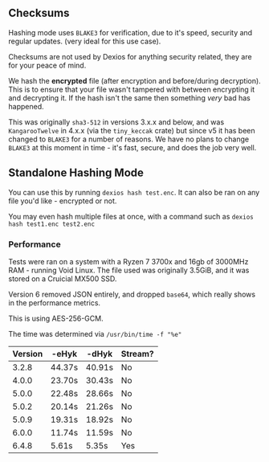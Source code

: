 ## Checksums

Hashing mode uses `BLAKE3` for verification, due to it's speed, security and regular updates. (very ideal for this use case).

Checksums are not used by Dexios for anything security related, they are for your peace of mind.

We hash the **encrypted** file (after encryption and before/during decryption). This is to ensure that your file wasn't tampered with between encrypting it and decrypting it. If the hash isn't the same then something *very* bad has happened.

This was originally `sha3-512` in versions 3.x.x and below, and was `KangarooTwelve` in 4.x.x (via the `tiny_keccak` crate) but since v5 it has been changed to `BLAKE3` for a number of reasons. We have no plans to change `BLAKE3` at this moment in time - it's fast, secure, and does the job very well.

## Standalone Hashing Mode

You can use this by running `dexios hash test.enc`. It can also be ran on any file you'd like - encrypted or not.

You may even hash multiple files at once, with a command such as `dexios hash test1.enc test2.enc`

### Performance

Tests were ran on a system with a Ryzen 7 3700x and 16gb of 3000MHz RAM - running Void Linux. The file used was originally 3.5GiB, and it was stored on a Cruicial MX500 SSD.

Version 6 removed JSON entirely, and dropped `base64`, which really shows in the performance metrics.

This is using AES-256-GCM.

The time was determined via `/usr/bin/time -f "%e"`

| Version     | -eHyk       | -dHyk       | Stream? |
| ----------- | ----------- | ----------- | ------- |
| 3.2.8       | 44.37s      | 40.91s      | No     |
| 4.0.0       | 23.70s      | 30.43s      | No     |
| 5.0.0       | 22.48s      | 28.66s      | No     |
| 5.0.2       | 20.14s      | 21.26s      | No     |
| 5.0.9       | 19.31s      | 18.92s      | No     |
| 6.0.0       | 11.74s      | 11.59s      | No     |
| 6.4.8       | 5.61s       | 5.35s       | Yes |